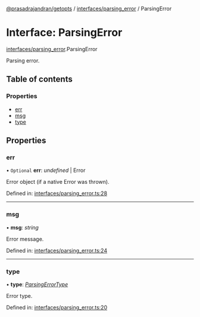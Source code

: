 [@prasadrajandran/getopts](../README.md) / [interfaces/parsing_error](../modules/interfaces_parsing_error.md) / ParsingError

# Interface: ParsingError

[interfaces/parsing_error](../modules/interfaces_parsing_error.md).ParsingError

Parsing error.

## Table of contents

### Properties

- [err](interfaces_parsing_error.parsingerror.md#err)
- [msg](interfaces_parsing_error.parsingerror.md#msg)
- [type](interfaces_parsing_error.parsingerror.md#type)

## Properties

### err

• `Optional` **err**: _undefined_ \| Error

Error object (if a native Error was thrown).

Defined in: [interfaces/parsing_error.ts:28](https://github.com/prasadrajandran/ngetopts/blob/bd18eb5/src/interfaces/parsing_error.ts#L28)

---

### msg

• **msg**: _string_

Error message.

Defined in: [interfaces/parsing_error.ts:24](https://github.com/prasadrajandran/ngetopts/blob/bd18eb5/src/interfaces/parsing_error.ts#L24)

---

### type

• **type**: [_ParsingErrorType_](../modules/interfaces_parsing_error.md#parsingerrortype)

Error type.

Defined in: [interfaces/parsing_error.ts:20](https://github.com/prasadrajandran/ngetopts/blob/bd18eb5/src/interfaces/parsing_error.ts#L20)

